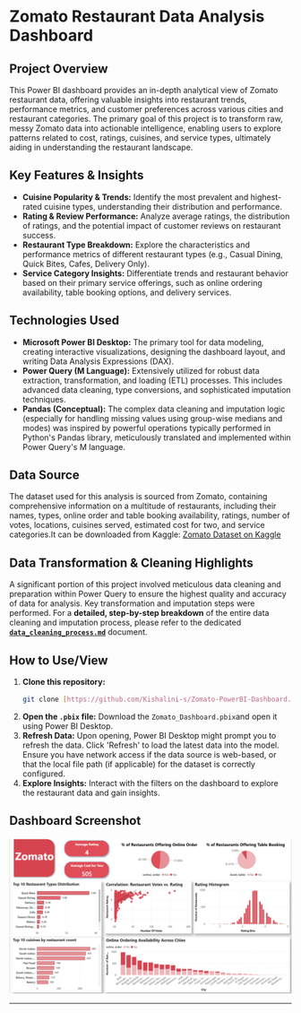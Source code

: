 # Zomato Restaurant Data Analysis Dashboard

## Project Overview

This Power BI dashboard provides an in-depth analytical view of Zomato restaurant data, offering valuable insights into restaurant trends, performance metrics, and customer preferences across various cities and restaurant categories. The primary goal of this project is to transform raw, messy Zomato data into actionable intelligence, enabling users to explore patterns related to cost, ratings, cuisines, and service types, ultimately aiding in understanding the restaurant landscape.

## Key Features & Insights

* **Cuisine Popularity & Trends:** Identify the most prevalent and highest-rated cuisine types, understanding their distribution and performance.
* **Rating & Review Performance:** Analyze average ratings, the distribution of ratings, and the potential impact of customer reviews on restaurant success.
* **Restaurant Type Breakdown:** Explore the characteristics and performance metrics of different restaurant types (e.g., Casual Dining, Quick Bites, Cafes, Delivery Only).
* **Service Category Insights:** Differentiate trends and restaurant behavior based on their primary service offerings, such as online ordering availability, table booking options, and delivery services.

## Technologies Used

* **Microsoft Power BI Desktop:** The primary tool for data modeling, creating interactive visualizations, designing the dashboard layout, and writing Data Analysis Expressions (DAX).
* **Power Query (M Language):** Extensively utilized for robust data extraction, transformation, and loading (ETL) processes. This includes advanced data cleaning, type conversions, and sophisticated imputation techniques.
* **Pandas (Conceptual):** The complex data cleaning and imputation logic (especially for handling missing values using group-wise medians and modes) was inspired by powerful operations typically performed in Python's Pandas library, meticulously translated and implemented within Power Query's M language.

## Data Source
The dataset used for this analysis is sourced from Zomato, containing comprehensive information on a multitude of restaurants, including their names, types, online order and table booking availability, ratings, number of votes, locations, cuisines served, estimated cost for two, and service categories.It can be downloaded from Kaggle:
[Zomato Dataset on Kaggle](https://www.kaggle.com/datasets/rajeshrampure/zomato-dataset)

## Data Transformation & Cleaning Highlights

A significant portion of this project involved meticulous data cleaning and preparation within Power Query to ensure the highest quality and accuracy of data for analysis. Key transformation and imputation steps were performed.
For a **detailed, step-by-step breakdown** of the entire data cleaning and imputation process, please refer to the dedicated [**`data_cleaning_process.md`**](data_cleaning_process.md) document.

## How to Use/View
1.  **Clone this repository:**
    ```bash
    git clone [https://github.com/Kishalini-s/Zomato-PowerBI-Dashboard.git]
    ```
2.  **Open the `.pbix` file:** Download the `Zomato_Dashboard.pbix`and open it using Power BI Desktop.
3.  **Refresh Data:** Upon opening, Power BI Desktop might prompt you to refresh the data. Click 'Refresh' to load the latest data into the model. Ensure you have network access if the data source is web-based, or that the local file path (if applicable) for the dataset is correctly configured.
4.  **Explore Insights:** Interact with the filters on the dashboard to explore the restaurant data and gain insights.

## Dashboard Screenshot
![Dashboard Screenshot](images/Zomato_dashboard.PNG)

--------------------------------------------------------------------------------------------------------------

